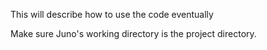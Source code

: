 This will describe how to use the code eventually

Make sure Juno's working directory is the project directory.
